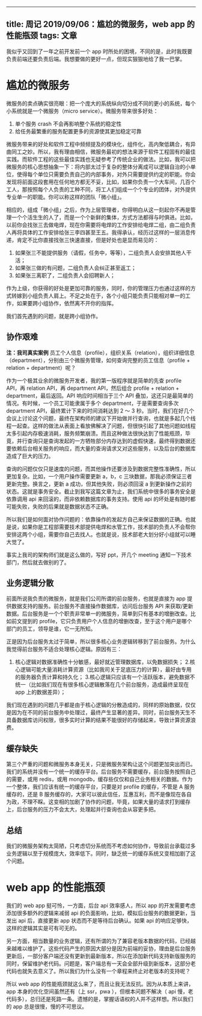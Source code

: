 
---
title: 周记 2019/09/06：尴尬的微服务，web app 的性能瓶颈
tags: 文章
---
 我似乎又回到了一年之前开发前一个 app 时所处的困境，不同的是，此时我既要负责前端还要负责后端。我想要做的更好一点，但现实狠狠地给了我一巴掌。

# 尴尬的微服务
微服务的卖点确实很亮眼：把一个庞大的系统纵向切分成不同的更小的系统，每个小系统就是一个微服务（micro service）。微服务带来很多好处：
1. 单个服务 crash 不会再影响整个系统的稳定性
2. 给任务最繁重的服务配置更多的资源使其更加稳定可靠

微服务带来的好处和软件工程中频频提及的模块化，组件化，高内聚低耦合，有异曲同工之妙。所以，我有理由相信，微服务最初的想法来源于软件工程固有的最佳实践。而软件工程的这些最佳实践也无疑参考了传统企业的做法。比如，我可以把微服务的核心思想抽象一下：将内部太过于复杂的整体分离成可以逻辑自治的小单位，使得每个单位只需要负责自己的内部事务，对外只需要提供约定的职能。你会发现将前面这段套用在任何地方都无不妥，比如，如果你负责一个大车间，几百个工人，那按照每个人负责的工种不同，将工人们组成一个个专业的团体，对外提供专业单一的职能。你可以称这样的团队「微小组」。

相应的，组成「微小组」之后，作为上层管理者，你得明白从这一刻起你不再是管理一个个活生生的人了，而是一个个新鲜的集体，方式方法都得与时俱进。比如，以前你会找张三去做电焊，现在你需要将电焊的工作安排给电焊二组，由二组负责人再将具体的工作安排给张三李四甚至王五。我得承认，经历过这样的一层消息传递，肯定不比你直接找张三快速直接，但是好处也是显而易见的：
1.  如果张三不能提供服务（请假，任务中，等等），二组负责人会安排其他人干活；
2. 如果张三做的有问题，二组负责人会纠正甚至返工；
3. 如果张三离职了，二组负责人会招聘新人；

作为上级，你获得的好处是更加可靠的服务，同时，你的管理压力也通过这样的方式转嫁到小组负责人肩上。不足之处在于，各个小组只能负责只能相对单一的工作，如果要跨小组协作，依然离不开你的指挥。

我们首先遇到的问题，就是跨小组协作。

## 协作艰难

**注：我司真实案例**
员工个人信息（profile），组织关系（relation），组织详细信息（department），分别由三个微服务管理，如何查询完整的员工信息（profile + relation + department）呢？

作为一个极其业余的微服务开发者，我的第一版程序就是简单的先查  profile API，再 relation API，再 department API，然后组合 profile + relation + department，最后返回。API 响应时间相当于三个 API 叠加，这还只是最简单的情况。有时候，一个员工可能隶属于多个 department，于是需要查询多次 department API，最终累计下来的时间消耗达到 2 ～ 3 秒。当时，我们在好几个会议上讨论这个问题，最终在架构师的建议下开始做并行查询，也就是多起几个线程一起查。这样的做法从表面上看放佛解决了问题，但很快引起了其他问题如线程太多引起内存极速消耗，服务频繁崩溃。而且这种做法很快达到了性能瓶颈，毕竟，并行查询只是查询发起的一方牺牲部分内存达到的虚假快速，最终得到数据还要依赖后台相关服务的响应，而大量的查询请求又对这些服务，以及后台的数据库造成了巨大的压力。

查询的问题仅仅只是速度的问题，而其他操作还要涉及到数据完整性准确性，所以更加复杂。比如，一个用户操作需要更新 a，b，c 三块数据，那我必须保证三者更新完整。换言之，更新 a 成功，但其他失败，则必须回滚 a 到更新操作之前的状态。这就是事务安全。截止到我写这篇文章为止，我们系统中很多的事务安全是依靠调用 api 来回滚的，而非依赖数据库的事务支持。使用 api 的坏处是有随时都可能失败，失败的后果就是数据状态不正确。

所以我们是如何面对协作问题的：依靠操作的发起方自己来保证数据的正确。也就是说，如果你是工程部需要技术部提供电焊和水管工作，技术部的负责人不会帮你安排这两个小组，需要你自己去找人。也就是说，技术部老大划分好小组就可以睡大觉了。

事实上我司的架构师们就是这么做的，写好 ppt，开几个 meeting 通知一下技术部门，然后就去做别的了。

## 业务逻辑分散
前面所说我负责的微服务，就是我们公司所谓的前台服务，也就是直接为 app 提供数据支持的服务。前台服务不直接操作数据库，访问后台服务 API 来获取/更新数据。后台服务是一个个职责非常单一的微服务，简单到只有基本的增删改查。比如前文提到的 profile，它只负责用户个人信息的增删改查，至于这个用户是哪个部门的员工，领导是谁，它一无所知。

正是因为后台服务太过于简单，所以很多核心业务逻辑转移到了前台服务。为什么我觉得前台服务不适合处理核心逻辑。原因有三：
1. 核心逻辑对数据准确性十分敏感，最好就近管理数据库，以免数据损失；
2.核心逻辑可能大量消耗计算资源（比如我司关于足底压力的计算），最好由专用的服务器负责计算和持久化；
3.核心逻辑只应该有一个活跃版本，避免数据不统一（比如我们现在有很多核心逻辑散落在几个前台服务，造成最终呈现在 app 上的数据差异）；

我们现在遇到的问题几乎都是由于核心逻辑的分散造成的，同样的原始数据，仅仅是因为在不同的前台服务中处理过，最终产生显著的差异。同时，前台服务天生不具备数据库访问权限，很多实时计算的结果不能很好的存储起来，导致计算资源浪费。
## 缓存缺失
第三个严重的问题和微服务本身无关，只是微服务架构让这个问题更加突出而已。我们的系统并没有一个统一的缓存平台。后台服务不需要缓存，前台服务按照自己的需要，或用 redis，或用 mongodb，缓存些仅仅和自己业务相关的数据。作为一个整体，我们应该有统一的缓存平台，只要是对 profile 的缓存，不管是 A 服务缓存的，还是 B 服务缓存的，大家可以彼此信任，互惠互利，而不是像现在各自为政，不理不睬。这变相的加剧了协作的问题，毕竟，如果大量的请求打到缓存上，后台服务的压力不会太大，处理起并行查询也会从容更多把。

## 总结

我们的微服务架构太简陋，只考虑切分系统而不考虑如何协作，导致前台承载过多业务逻辑以至于规模庞大，效率低下。同时，缺乏统一的缓存系统又变相加剧了这个问题。

# web app 的性能瓶颈
我们的 web app 挺可怜，一方面，后台 api 效率感人，所以 app 的开发需要考虑添加很多额外的逻辑来减弱 api 的负面影响，比如，模拟后台服务的数据更新，当发出 api 后，直接更新 app 状态而不是等待后台确认。如果 api 的响应足够快，这样的逻辑其实是可有可无的。

另一方面，相当数量的业务逻辑，还有所谓的为了兼容老版本数据的代码，已经越来越难以维护了。这些代码产生的原因大部分是因为前端的妥协，理由是后台服务更新后，一部分客户端还没有更新到最新版本，所以在添加新代码支持新版服务的同时，保留维护老代码。问题是，客户端总有一天会全部升级到新版本，这部分老代码也就失去意义了。所以我们为什么没有一个章程来终止对老版本的支持呢？

所以 web app 的性能瓶颈就这么来了，而且让我无法反抗。因为从本质上来讲，app 本身的优化空间虽然还有（上 ssr，pwa ），但根本问题不解决（ api 慢，老代码多），总归还是死路一条。遗憾的是，掌握话语权的人并不这样想。所以我们的 app 总是很慢，慢的不可思议。




